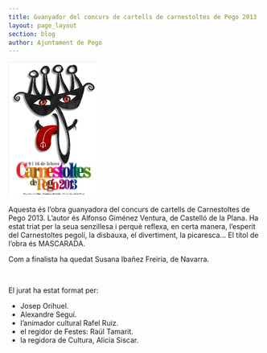 ```yaml
---
title: Guanyador del concurs de cartells de carnestoltes de Pego 2013
layout: page_layout
section: blog
author: Ajuntament de Pego
---
```

<a class="inline-image" href="/images/news/20121218-GuanyadorCartellCarnestoltes2013_big.jpg">
    <img src="/images/news/20121218-GuanyadorCartellCarnestoltes2013_small.jpg" alt="Guanyador cartell carnestoltes 2013" />
</a>

Aquesta és l’obra guanyadora del concurs de cartells de Carnestoltes de Pego 2013. L’autor és Alfonso Giménez Ventura, de Castelló de la Plana. Ha estat triat per la seua senzillesa i perquè reflexa, en certa manera, l’esperit del Carnestoltes pegolí, la disbauxa, el divertiment, la picaresca… El títol de l’obra és MASCARADA.

Com a finalista ha quedat Susana Ibañez Freiria, de Navarra.

<div style="clear:both">&nbsp;</div>

El jurat ha estat format per:

* Josep Orihuel.
* Alexandre Seguí.
* l’animador cultural Rafel Ruiz.
* el regidor de Festes: Raül Tamarit.
* la regidora de Cultura, Alicia Siscar.
